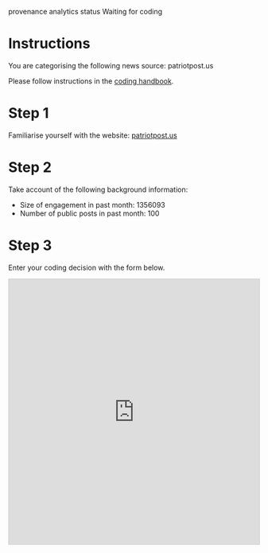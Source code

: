 provenance analytics
status Waiting for coding
# Instructions

You are categorising the following news source: patriotpost.us

Please follow instructions in the [coding handbook](http://comprop.oii.ox.ac.uk/).

# Step 1

Familiarise yourself with the website: [patriotpost.us](patriotpost.us)

# Step 2

Take account of the following background information:

* Size of engagement in past month: 1356093
* Number of public posts in past month: 100

# Step 3

Enter your coding decision with the form below.

<iframe class="airtable-embed"
    src="https://airtable.com/embed/shra38QF3aALor26z?backgroundColor=blue&prefill_Evidence=Foobar" frameborder="0"
    onmousewheel="" width="100%" height="533" style="background: transparent; border: 1px solid #ccc;"></iframe>